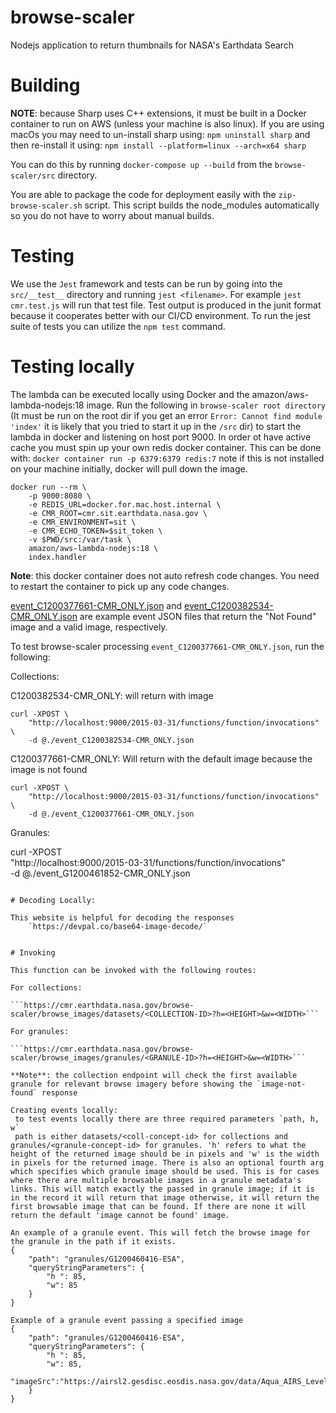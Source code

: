 # browse-scaler

Nodejs application to return thumbnails for NASA's Earthdata Search

# Building

**NOTE**: because Sharp uses C++ extensions, it must be built in a Docker container to run on AWS (unless your machine is also linux). If you are using macOs
you may need to un-install sharp using: `npm uninstall sharp` and then re-install it using: `npm install --platform=linux --arch=x64 sharp`

You can do this by running `docker-compose up --build` from the `browse-scaler/src` directory.

You are able to package the code for deployment easily with the `zip-browse-scaler.sh` script. This script builds the node_modules
automatically so you do not have to worry about manual builds.

# Testing

We use the `Jest` framework and tests can be run by going into the `src/__test__` directory and running `jest <filename>`.
For example `jest cmr.test.js` will run that test file. Test output is produced in the junit format because it cooperates better with our CI/CD environment. To run the jest suite of tests you can utilize the `npm test` command.

# Testing locally

The lambda can be executed locally using Docker and the amazon/aws-lambda-nodejs:18 image. Run the following in `browse-scaler root directory` (It must be run on the root dir if you get an error `Error: Cannot find module 'index'` it is likely that you tried to start it up in the `/src` dir) to start the lambda in docker and listening on host port 9000. In order ot have active cache you must spin up your own redis docker container. This can be done with: `docker container run -p 6379:6379 redis:7` note if this is not installed on your machine initially, docker will pull down the image.

```
docker run --rm \
	-p 9000:8080 \
	-e REDIS_URL=docker.for.mac.host.internal \
	-e CMR_ROOT=cmr.sit.earthdata.nasa.gov \
	-e CMR_ENVIRONMENT=sit \
	-e CMR_ECHO_TOKEN=$sit_token \
	-v $PWD/src:/var/task \
	amazon/aws-lambda-nodejs:18 \
	index.handler
```

**Note**: this docker container does not auto refresh code changes. You need to restart the container to pick up any code changes.

[event_C1200377661-CMR_ONLY.json](event_C1200377661-CMR_ONLY.json) and [event_C1200382534-CMR_ONLY.json](event_C1200382534-CMR_ONLY.json) are example event JSON files that return the "Not Found" image
and a valid image, respectively.

To test browse-scaler processing `event_C1200377661-CMR_ONLY.json`, run the following:

Collections:

C1200382534-CMR_ONLY: will return with image
```
curl -XPOST \
	"http://localhost:9000/2015-03-31/functions/function/invocations" \
	-d @./event_C1200382534-CMR_ONLY.json
```

C1200377661-CMR_ONLY: Will return with the default image because the image is not found
```
curl -XPOST \
	"http://localhost:9000/2015-03-31/functions/function/invocations" \
	-d @./event_C1200377661-CMR_ONLY.json
```

Granules:

curl -XPOST \
	"http://localhost:9000/2015-03-31/functions/function/invocations" \
	-d @./event_G1200461852-CMR_ONLY.json
```

# Decoding Locally:

This website is helpful for decoding the responses 
	`https://devpal.co/base64-image-decode/`


# Invoking

This function can be invoked with the following routes:

For collections:

```https://cmr.earthdata.nasa.gov/browse-scaler/browse_images/datasets/<COLLECTION-ID>?h=<HEIGHT>&w=<WIDTH>```

For granules:

```https://cmr.earthdata.nasa.gov/browse-scaler/browse_images/granules/<GRANULE-ID>?h=<HEIGHT>&w=<WIDTH>```

**Note**: the collection endpoint will check the first available granule for relevant browse imagery before showing the `image-not-found` response

Creating events locally:
 to test events locally there are three required parameters `path, h, w`
 path is either datasets/<coll-concept-id> for collections and granules/<granule-concept-id> for granules. 'h' refers to what the height of the returned image should be in pixels and 'w' is the width in pixels for the returned image. There is also an optional fourth arg which specifies which granule image should be used. This is for cases where there are multiple browsable images in a granule metadata's links. This will match exactly the passed in granule image; if it is in the record it will return that image otherwise, it will return the first browsable image that can be found. If there are none it will return the default 'image cannot be found' image.

An example of a granule event. This will fetch the browse image for the granule in the path if it exists. 
{
    "path": "granules/G1200460416-ESA",
    "queryStringParameters": {
        "h ": 85,
        "w": 85
    }
}

Example of a granule event passing a specified image
{
    "path": "granules/G1200460416-ESA",
    "queryStringParameters": {
        "h ": 85,
        "w": 85,
        "imageSrc":"https://airsl2.gesdisc.eosdis.nasa.gov/data/Aqua_AIRS_Level2/AIRH2CCF.006/2002/243/AIRS.2002.08.31.028.L2.CC_H.v6.0.12.0.G14101130602.hdf.jpg"
    }
}
